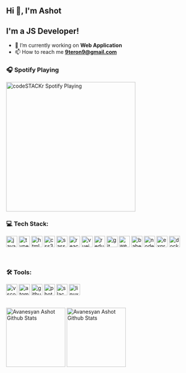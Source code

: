 ## Hi 👋, I'm Ashot

## I'm a JS Developer!

- 🔭 I’m currently working on **Web Application**
- 📫 How to reach me **9teron9@gmail.com**

### 🎧 Spotify Playing 
[<img src="https://novatorem.9teron9.vercel.app/api/spotify-playing" alt="codeSTACKr Spotify Playing" width="350" />](https://open.spotify.com/user/evtovqamnwp1kjyfw91nvvyhh?si=A0pQpJs1S72POeqTsEarYw)

### 💻 Tech Stack:

<p align="left">
  <img src="https://devicons.github.io/devicon/devicon.git/icons/javascript/javascript-original.svg" alt="javascript" width="30"/> 
  <img src="https://devicons.github.io/devicon/devicon.git/icons/typescript/typescript-original.svg" alt="typescript" width="30"/>  
  <img src="https://devicons.github.io/devicon/devicon.git/icons/html5/html5-original-wordmark.svg" alt="html5" width="30"/> 
  <img src="https://devicons.github.io/devicon/devicon.git/icons/css3/css3-original-wordmark.svg" alt="css3" width="30"/> 
  <img src="https://devicons.github.io/devicon/devicon.git/icons/sass/sass-original.svg" alt="sass" width="30"/> 
  <img src="https://devicons.github.io/devicon/devicon.git/icons/react/react-original-wordmark.svg" alt="react" width="30"/> 
  <img src="https://devicons.github.io/devicon/devicon.git/icons/vuejs/vuejs-original-wordmark.svg" alt="vuejs" width="30"/> 
  <img src="https://devicons.github.io/devicon/devicon.git/icons/redux/redux-original.svg" alt="redux" width="30"/> 
  
  <img src="https://devicon.dev/devicon.git/icons/git/git-original.svg" alt="git" width="30"/>
  <img src="https://devicons.github.io/devicon/devicon.git/icons/webpack/webpack-original.svg" alt="webpack" width="30"/>
  <img src="https://www.vectorlogo.zone/logos/babeljs/babeljs-icon.svg" alt="babel" width="30"/>
   
  <img src="https://devicons.github.io/devicon/devicon.git/icons/nodejs/nodejs-original-wordmark.svg" alt="nodejs" width="30"/>
  <img src="https://devicons.github.io/devicon/devicon.git/icons/express/express-original-wordmark.svg" alt="express" width="30"/>
  <img src="https://devicon.dev/devicon.git/icons/docker/docker-original.svg" alt="docker" width="30"/> 
</p>

<br />

### 🛠 Tools:
<p align="left">
  <img src="https://devicon.dev/devicon.git/icons/visualstudio/visualstudio-plain.svg" alt="vscode" width="30"/>
  <img src="https://devicon.dev/devicon.git/icons/atom/atom-original.svg" alt="atom" width="30"/>
  <img src="https://devicon.dev/devicon.git/icons/github/github-original.svg" alt="github" width="30"/>
  <img src="https://devicons.github.io/devicon/devicon.git/icons/photoshop/photoshop-plain.svg" alt="photoshop" width="30"/>
  <img src="https://devicon.dev/devicon.git/icons/slack/slack-original-wordmark.svg" alt="slack" width="30"/>
  <img src="https://devicons.github.io/devicon/devicon.git/icons/linux/linux-original.svg" alt="linux" width="30"/>
</p>

<br>

<div align="left">
 <img height="160em" alt="Avanesyan Ashot Github Stats" src="https://github-readme-stats.9teron9.vercel.app/api?username=AvanesyanAshot&theme=monokai&show_icons=true?hide_border=true" />
  <img height="160em" alt="Avanesyan Ashot Github Stats" src="https://github-readme-stats-eight-theta.vercel.app/api/top-langs/?username=AvanesyanAshot&theme=monokai&layout=compact" />
</div>
 


